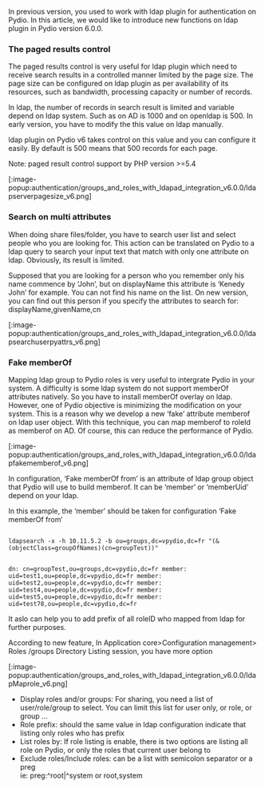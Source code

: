 In previous version, you used to work with ldap plugin for authentication on Pydio. In this article, we would like to introduce new functions on ldap plugin in Pydio version 6.0.0.

### The paged results control

The paged results control is very useful for ldap plugin which need to receive search results in a controlled manner limited by the page size. The page size can be configured on ldap plugin as per availability of its resources, such as bandwidth, processing capacity or number of records.

In ldap, the number of records in search result is limited and variable depend on ldap system. Such as on AD is 1000 and on openldap is 500. In early version, you have to modify the this value on ldap manually.

ldap plugin on Pydio v6 takes control on this value and you can configure it easily. By default is 500 means that 500 records for each page.

Note: paged result control support by PHP version >=5.4

[:image-popup:authentication/groups_and_roles_with_ldapad_integration_v6.0.0/ldapserverpagesize_v6.png]
### Search on multi attributes

When doing share files/folder, you have to search user list and select people who you are looking for. This action can be translated on Pydio to a ldap query to search your input text that match with only one attribute on ldap. Obviously, its result is limited.

Supposed that you are looking for a person who you remember only his name commence by ‘John’, but on displayName this attribute is ‘Kenedy John’ for example. You can not find his name on the list. On new version, you can find out this person if you specify the attributes to search for: displayName,givenName,cn

[:image-popup:authentication/groups_and_roles_with_ldapad_integration_v6.0.0/ldapsearchuserpyattrs_v6.png]

### Fake memberOf

Mapping ldap group to Pydio roles is very useful to intergrate Pydio in your system. A difficulty is some ldap system do not support memberOf attributes natively. So you have to install memberOf overlay on ldap. However, one of Pydio objective is minimizing the modification on your system. This is a reason why we develop a new ‘fake’ attribute memberof on ldap user object. With this technique, you can map memberof to roleId as memberof on AD. Of course, this can reduce the performance of Pydio.

[:image-popup:authentication/groups_and_roles_with_ldapad_integration_v6.0.0/ldapfakememberof_v6.png]

In configuration, ‘Fake memberOf from’ is an attribute of ldap group object that Pydio will use to build memberof. It can be ‘member’ or ‘memberUid’ depend on your ldap.

In this example, the ‘member’ should be taken for configuration ‘Fake memberOf from’

<code>
ldapsearch -x -h 10.11.5.2 -b ou=groups,dc=vpydio,dc=fr "(&(objectClass=groupOfNames)(cn=groupTest))"

dn: cn=groupTest,ou=groups,dc=vpydio,dc=fr
member: uid=test1,ou=people,dc=vpydio,dc=fr
member: uid=test2,ou=people,dc=vpydio,dc=fr
member: uid=test4,ou=people,dc=vpydio,dc=fr
member: uid=test5,ou=people,dc=vpydio,dc=fr
member: uid=test78,ou=people,dc=vpydio,dc=fr
</code>

It aslo can help you to add prefix of all roleID who mapped from ldap for further purposes.

According to new feature, In Application core>Configuration management> Roles /groups Directory Listing session, you have more option

[:image-popup:authentication/groups_and_roles_with_ldapad_integration_v6.0.0/ldapMaprole_v6.png]

- Display roles and/or groups: For sharing, you need a list of user/role/group to select. You can limit this list for user only, or role, or group …
- Role prefix: should the same value in ldap configuration indicate that listing only roles who has prefix
- List roles by: If role listing is enable, there is two options are listing all role on Pydio, or only the roles that current user belong to
- Exclude roles/Include roles: can be a list with semicolon separator or a preg  
  ie: preg:^root|^system or root,system

